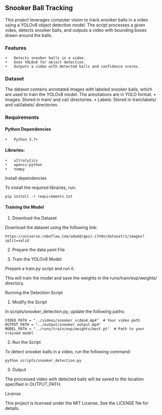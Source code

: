 ## Snooker Ball Tracking

This project leverages computer vision to track snooker balls in a video using a YOLOv8 object detection model. The script processes a given video, detects snooker balls, and outputs a video with bounding boxes drawn around the balls.

### Features
	•	Detects snooker balls in a video.
	•	Uses YOLOv8 for object detection.
	•	Outputs a video with detected balls and confidence scores.

### Dataset

The dataset contains annotated images with labeled snooker balls, which are used to train the YOLOv8 model. The annotations are in YOLO format.
	•	Images: Stored in train/ and val/ directories.
	•	Labels: Stored in train/labels/ and val/labels/ directories.

### Requirements

#### Python Dependencies
	•	Python 3.7+
#### Libraries:
	•	ultralytics
	•	opencv-python
	•	numpy

Install dependencies

To install the required libraries, run:

    pip install -r requirements.txt

#### Training the Model

1. Download the Dataset

Download the dataset using the following link:

    https://universe.roboflow.com/adadd/gezi-i7n9n/dataset/1/images?split=valid

2. Prepare the data.yaml File

3. Train the YOLOv8 Model

Prepare a train.py script and run it.

This will train the model and save the weights in the runs/train/exp/weights/ directory.

Running the Detection Script

1. Modify the Script

In scripts/snooker_detection.py, update the following paths:

    VIDEO_PATH = "../videos/snooker_video4.mp4"  # Your video path
    OUTPUT_PATH = "../output/snooker_output.mp4"
    MODEL_PATH = "../runs/train/exp/weights/best.pt"  # Path to your trained model

2. Run the Script

To detect snooker balls in a video, run the following command:

    python scripts/snooker_detection.py

3. Output

The processed video with detected balls will be saved to the location specified in OUTPUT_PATH.

License

This project is licensed under the MIT License. See the LICENSE file for details.
